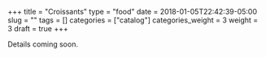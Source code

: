 +++
title = "Croissants"
type = "food"
date = 2018-01-05T22:42:39-05:00
slug = ""
tags = []
categories = ["catalog"]
categories_weight = 3
weight = 3
draft = true
+++

Details coming soon.